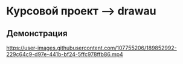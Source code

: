 # Курсовой проект --> drawau

## Демонстрация




https://user-images.githubusercontent.com/107755206/189852992-229c64c9-d97e-441b-bf24-5ffc978ffb86.mp4



